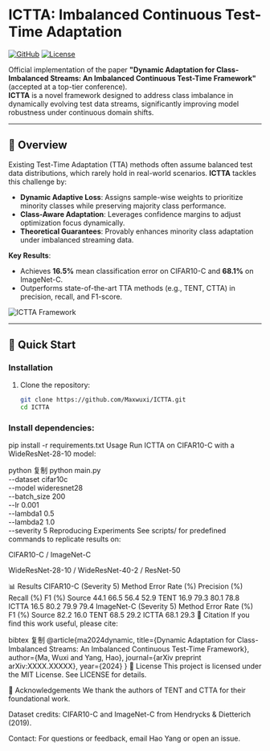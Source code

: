 # ICTTA: Imbalanced Continuous Test-Time Adaptation

[![GitHub](https://img.shields.io/github/stars/Maxwuxi/ICTTA?style=social)](https://github.com/Maxwuxi/ICTTA)
[![License](https://img.shields.io/badge/License-MIT-blue)](https://opensource.org/licenses/MIT)

Official implementation of the paper **"Dynamic Adaptation for Class-Imbalanced Streams: An Imbalanced Continuous Test-Time Framework"** (accepted at a top-tier conference).  
**ICTTA** is a novel framework designed to address class imbalance in dynamically evolving test data streams, significantly improving model robustness under continuous domain shifts.

---

## 📌 Overview

Existing Test-Time Adaptation (TTA) methods often assume balanced test data distributions, which rarely hold in real-world scenarios. **ICTTA** tackles this challenge by:
- **Dynamic Adaptive Loss**: Assigns sample-wise weights to prioritize minority classes while preserving majority class performance.
- **Class-Aware Adaptation**: Leverages confidence margins to adjust optimization focus dynamically.
- **Theoretical Guarantees**: Provably enhances minority class adaptation under imbalanced streaming data.

**Key Results**:
- Achieves **16.5%** mean classification error on CIFAR10-C and **68.1%** on ImageNet-C.
- Outperforms state-of-the-art TTA methods (e.g., TENT, CTTA) in precision, recall, and F1-score.

![ICTTA Framework](https://github.com/Maxwuxi/ICTTA/raw/main/assets/framework.png)

---

## 🚀 Quick Start

### Installation
1. Clone the repository:
   ```bash
   git clone https://github.com/Maxwuxi/ICTTA.git
   cd ICTTA
### Install dependencies:
pip install -r requirements.txt
Usage
Run ICTTA on CIFAR10-C with a WideResNet-28-10 model:

python
复制
python main.py \
    --dataset cifar10c \
    --model wideresnet28 \
    --batch_size 200 \
    --lr 0.001 \
    --lambda1 0.5 \
    --lambda2 1.0 \
    --severity 5
Reproducing Experiments
See scripts/ for predefined commands to replicate results on:

CIFAR10-C / ImageNet-C

WideResNet-28-10 / WideResNet-40-2 / ResNet-50

📊 Results
CIFAR10-C (Severity 5)
Method	Error Rate (%)	Precision (%)	Recall (%)	F1 (%)
Source	44.1	66.5	56.4	52.9
TENT	16.9	79.3	80.1	78.8
ICTTA	16.5	80.2	79.9	79.4
ImageNet-C (Severity 5)
Method	Error Rate (%)	F1 (%)
Source	82.2	16.0
TENT	68.5	29.2
ICTTA	68.1	29.3
📖 Citation
If you find this work useful, please cite:

bibtex
复制
@article{ma2024dynamic,
  title={Dynamic Adaptation for Class-Imbalanced Streams: An Imbalanced Continuous Test-Time Framework},
  author={Ma, Wuxi and Yang, Hao},
  journal={arXiv preprint arXiv:XXXX.XXXXX},
  year={2024}
}
📜 License
This project is licensed under the MIT License. See LICENSE for details.

🙏 Acknowledgements
We thank the authors of TENT and CTTA for their foundational work.

Dataset credits: CIFAR10-C and ImageNet-C from Hendrycks & Dietterich (2019).

Contact: For questions or feedback, email Hao Yang or open an issue.

